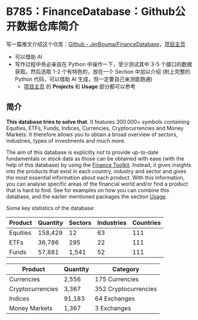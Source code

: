 # B785：FinanceDatabase：Github公开数据仓库简介

写一篇推文介绍这个仓库：[Github - JerBouma/FinanceDatabase](https://github.com/JerBouma/FinanceDatabase)，[项目主页](https://www.jeroenbouma.com/projects/financedatabase)

- 可以借助 AI
- 写作过程中务必亲自在 Python 中操作一下，至少测试其中 3-5 个接口的数据获取。然后选取 1-2 个有特色的，放在一个 Section 中加以介绍 (附上完整的 Python 代码，可以借助 AI 生成，但一定要自己亲测能跑通)
  - [项目主页](https://www.jeroenbouma.com/projects/financedatabase) 的 **Projects** 和 **Usage** 部分都可以参考

## 简介

**This database tries to solve that**. It features 300.000+ symbols containing Equities, ETFs, Funds, Indices, Currencies, Cryptocurrencies and Money Markets. It therefore allows you to obtain a broad overview of sectors, industries, types of investments and much more.

The aim of this database is explicitly *not* to provide up-to-date fundamentals or stock data as those can be obtained with ease (with the help of this database) by using the [Finance Toolkit](https://github.com/JerBouma/FinanceToolkit). Instead, it gives insights into the products that exist in each country, industry and sector and gives the most essential information about each product. With this information, you can analyse specific areas of the financial world and/or find a product that is hard to find. See for examples on how you can combine this database, and the earlier mentioned packages the section [Usage](https://github.com/JerBouma/FinanceDatabase#usage). 

Some key statistics of the database:

| Product  | Quantity | Sectors | Industries | Countries |
| -------- | -------- | ------- | ---------- | --------- |
| Equities | 158,429  | 12      | 63         | 111       |
| ETFs     | 36,786   | 295     | 22         | 111       |
| Funds    | 57,881   | 1,541   | 52         | 111       |

| Product          | Quantity | Category             |
| ---------------- | -------- | -------------------- |
| Currencies       | 2,556    | 175 Currencies       |
| Cryptocurrencies | 3,367    | 352 Cryptocurrencies |
| Indices          | 91,183   | 64 Exchanges         |
| Money Markets    | 1,367    | 3 Exchanges          |

